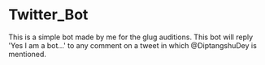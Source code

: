 # Twitter_Bot

This is a simple bot made by me for the glug auditions.
This bot will reply 'Yes I am a bot...' to any comment on a tweet in which @DiptangshuDey is mentioned.

